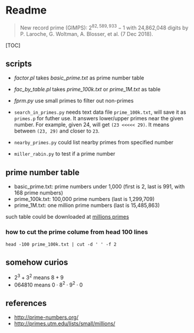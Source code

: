 # Readme

> New record prime (GIMPS): $2^{82,589,933}-1$ with 24,862,048 digits by P. Laroche, G. Woltman, A. Blosser, et al. (7 Dec 2018).

[TOC]

## scripts

- *factor.pl* takes *basic_prime.txt* as prime number table
- *fac_by_table.pl* takes *prime_100k.txt* or *prime_1M.txt* as table
- *fprm.py* use small primes to filter out non-primes

- ```search_in_primes.py``` needs text data file ```prime_100k.txt```, will save it as ```primes.p``` for futher use. It answers lower/upper primes near the given number. For example, given 24, will get ```(23 <<<<< 29)```. It means between ```(23, 29)``` and closer to ```23```.

- ```nearby_primes.py``` could list nearby primes from specified number
- ```miller_rabin.py``` to test if a prime number

## prime number table

* basic_prime.txt: prime numbers under 1,000 (first is 2, last is 991, with 168 prime numbers)
* prime_100k.txt: 100,000 prime numbers (last is 1,299,709)
* prime_1M.txt: one million prime numbers (last is 15,485,863)

such table could be downloaded at
[millions primes](http://primes.utm.edu/lists/small/millions/)

### how to cut the prime colume from head 100 lines
```
head -100 prime_100k.txt | cut -d ' ' -f 2
```

## somehow curios

* $2^3+3^2$ means $8+9$
* $064810$ means $0 \cdot 8^2 \cdot 9^2 \cdot 0$

## references

* http://prime-numbers.org/
* http://primes.utm.edu/lists/small/millions/
